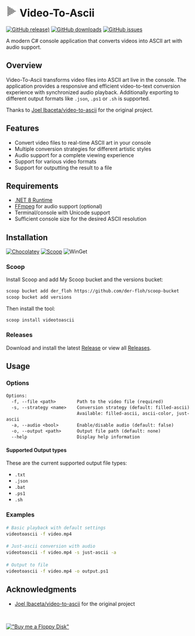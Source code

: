 # <img src="https://raw.githubusercontent.com/Der-Floh/Video-To-Ascii/refs/heads/main/VideoToAscii/Resources/icon.png" height="30"> Video-To-Ascii

[![GitHub release)](https://img.shields.io/github/v/release/Der-Floh/Video-To-Ascii)](https://github.com/Der-Floh/Video-To-Ascii/releases/latest)
[![GitHub downloads](https://img.shields.io/github/downloads/Der-Floh/Video-To-Ascii/latest/total)](https://github.com/Der-Floh/Video-To-Ascii/releases/latest)
[![GitHub issues](https://img.shields.io/github/issues/Der-Floh/Video-To-Ascii)](https://github.com/Der-Floh/Video-To-Ascii/issues)

A modern C# console application that converts videos into ASCII art with audio support.

## Overview

Video-To-Ascii transforms video files into ASCII art live in the console. The application provides a responsive and efficient video-to-text conversion experience with synchronized audio playback.
Additionally exporting to different output formats like `.json`, `.ps1` or `.sh` is supported.

Thanks to [Joel Ibaceta/video-to-ascii](https://github.com/joelibaceta/video-to-ascii) for the original project.

## Features

- Convert video files to real-time ASCII art in your console
- Multiple conversion strategies for different artistic styles
- Audio support for a complete viewing experience
- Support for various video formats
- Support for outputting the result to a file

## Requirements

- [.NET 8 Runtime](https://dotnet.microsoft.com/en-us/download/dotnet/8.0)
- [FFmpeg](https://ffmpeg.org/) for audio support (optional)
- Terminal/console with Unicode support
- Sufficient console size for the desired ASCII resolution

## Installation

[![Chocolatey](https://img.shields.io/badge/chocolatey-under_moderation-80B5E3)](https://community.chocolatey.org/packages/videotoascii)
[![Scoop](https://img.shields.io/badge/scoop-available-4CA146)](https://github.com/Der-Floh/scoop-bucket?tab=readme-ov-file#available-apps)
![WinGet](https://img.shields.io/badge/winget-under_moderation-0063B1)

### Scoop

Install Scoop and add My Scoop bucket and the versions bucket:
```bash
scoop bucket add der_floh https://github.com/der-floh/scoop-bucket
scoop bucket add versions
```

Then install the tool:
```
scoop install videotoascii
```

### Releases

Download and install the latest [Release](https://github.com/Der-Floh/Video-To-Ascii/releases/latest) or view all [Releases](https://github.com/Der-Floh/Video-To-Ascii/releases).

## Usage

### Options

```
Options:
  -f, --file <path>        Path to the video file (required)
  -s, --strategy <name>    Conversion strategy (default: filled-ascii)
                           Available: filled-ascii, ascii-color, just-ascii
  -a, --audio <bool>       Enable/disable audio (default: false)
  -o, --output <path>      Output file path (default: none)
  --help                   Display help information
```

#### Supported Output types
These are the current supported output file types:
- `.txt`
- `.json`
- `.bat`
- `.ps1`
- `.sh`

### Examples

```bash
# Basic playback with default settings
videotoascii -f video.mp4

# Just-ascii conversion with audio
videotoascii -f video.mp4 -s just-ascii -a

# Output to file
videotoascii -f video.mp4 -o output.ps1
```

## Acknowledgments

- [Joel Ibaceta/video-to-ascii](https://github.com/joelibaceta/video-to-ascii) for the original project

<br>

[!["Buy me a Floppy Disk"](https://www.buymeacoffee.com/assets/img/custom_images/orange_img.png)](https://www.buymeacoffee.com/der_floh)
